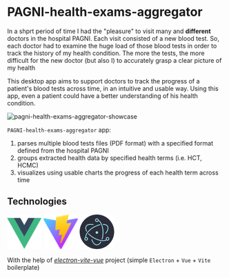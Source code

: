 # PAGNI-health-exams-aggregator

In a shprt period of time I had the "pleasure" to visit many and **different** doctors in the hospital PAGNI. Each visit consisted of a new blood test. So, each doctor had to examine the huge load of those blood tests in order to track the history of my health condition. The more the tests, the more difficult for the new doctor (but also I) to accurately grasp a clear picture of my health 

This desktop app aims to support doctors to track the progress of a patient's blood tests across time, in an intuitive and usable way. Using this app, even a patient could have a better understanding of his health condition.

![pagni-health-exams-aggregator-showcase](https://github.com/gtopsis/PAGNI-health-exams-aggregator/assets/11655698/8f059725-b06c-402d-bf28-34dafb15f98a)

`PAGNI-health-exams-aggregator` app: 
1. parses multiple blood tests files (PDF format) with a specified format defined from the hospital PAGNI
2. groups extracted health data by specified health terms (i.e. HCT, HCMC)
3. visualizes using usable charts the progress of each health term across time

## Technologies

<p float="left">
    <img src="./README-images/vue.svg"  width="80px" height="80px" alt="Vue">
    <img src="./README-images/vite.svg"  width="80px" height="80px" alt="Vite">
    <img src="./README-images/electron.svg"  width="80px" height="80px" alt="Electron framework">
</p>

With the help of [_electron-vite-vue_](https://github.com/electron-vite/electron-vite-vue) project (simple `Electron` + `Vue` + `Vite` boilerplate)
